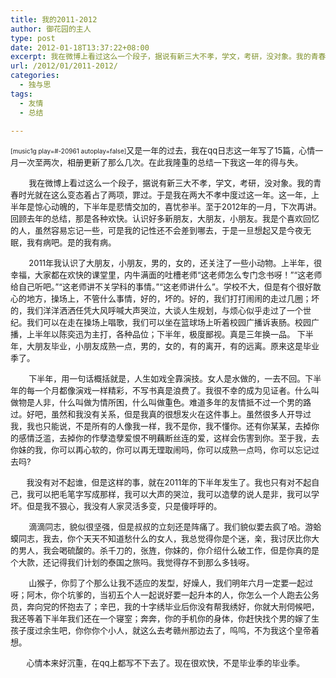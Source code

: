 ```yaml
---
title: 我的2011-2012
author: 御花园的主人
type: post
date: 2012-01-18T13:37:22+08:00
excerpt: 我在微博上看过这么一个段子，据说有新三大不孝，学文，考研，没对象。我的青春时光就在这么变态着占了两项，罪过。于是我在两大不孝中度过这一年。这一年，上半年是惊心动魄的，下半年是悲情交加的，喜忧参半。至于2012年的一月，下次再讲。 回顾去年的总结，那是各种欢快。认识好多新朋友，大朋友，小朋友。我是个喜欢回忆的人，虽然容易忘记一些，可是我的记性还不会差到哪去，于是一旦想起又是今夜无眠，我有病吧。是的我有病。
url: /2012/01/2011-2012/
categories:
  - 独与思
tags:
  - 友情
  - 总结

---
```

<span style="font-size: x-small;">[music1g play=#-20961 autoplay=false]<span style="font-size: small;">又是一年的过去，我在qq日志这一年写了15篇，心情一月一次至两次，相册更新了那么几次。在此我隆重的总结一下我这一年的得与失。</span></span>

<span style="font-size: small;">        我在微博上看过这么一个段子，据说有新三大不孝，学文，考研，没对象。我的青春时光就在这么变态着占了两项，罪过。于是我在两大不孝中度过这一年。这一年，上半年是惊心动魄的，下半年是悲情交加的，喜忧参半。至于2012年的一月，下次再讲。 回顾去年的总结，那是各种欢快。认识好多新朋友，大朋友，小朋友。我是个喜欢回忆的人，虽然容易忘记一些，可是我的记性还不会差到哪去，于是一旦想起又是今夜无眠，我有病吧。是的我有病。</span>

<span style="font-size: small;">        2011年我认识了大朋友，小朋友，男的，女的，还关注了一些小动物。上半年，很幸福，大家都在欢快的课堂里，内牛满面的吐槽老师“这老师怎么专门念书呀！”“这老师给自己听吧。”“这老师讲不关学科的事情。”“这老师讲什么”。学校不大，但是有个很好散心的地方，操场上，不管什么事情，好的，坏的。好的，我们打打闹闹的走过几圈；坏的，我们洋洋洒洒任凭大风呼喊大声哭泣，大谈人生规划，与烦心似乎走过了一个世纪。我们可以在走在操场上唱歌，我们可以坐在篮球场上听着校园广播诉衷肠。校园广播，上半年以陈奕迅为主打，各种品位；下半年，极度鄙视。真是三年换一品。 下半年，大朋友毕业，小朋友成熟一点，男的，女的，有的离开，有的远离。原来这是毕业季了。</span>

<span style="font-size: small;">        下半年，用一句话概括就是，人生如戏全靠演技。女人是水做的，一去不回。下半年的每一个月都像演戏一样精彩，不写书真是浪费了。我很不幸的成为见证者。什么叫做物是人非，什么叫做为情所困，什么叫做重色。难道多年的友情抵不过一个男的路过。好吧，虽然和我没有关系，但是我真的很想发火在这件事上。虽然很多人开导过我，我也只能说，不是所有的人像我一样，我不是你，我不懂你。还有你某某，去掉你的感情泛滥，去掉你的作孽造孽爱恨不明藕断丝连的爱，这样会伤害到你。至于我，去你妹的我，你可以再心软的，你可以再无理取闹吗，你可以成熟一点吗，你可以忘记过去吗?</span>

<span style="font-size: small;">       我没有对不起谁，但是这样的事，就在2011年的下半年发生了。我也只有对不起自己，我可以把毛笔字写成那样，我可以大声的哭泣，我可以造孽的说人是非，我可以学坏。但是我不狠心，我没有人家灵活多变，只是傻呼呼的。</span>

<span style="font-size: small;">        滴滴同志，貌似很坚强，但是叔叔的立刻还是阵痛了。我们貌似要去疯了哈。游蛤蟆同志，我去，你个天天不知道愁什么的女人，我总觉得你是个迷，亲，我讨厌比你大的男人，我会喝硫酸的。杀千刀的，张旌，你妹的，你介绍什么破工作，但是你真的是个大款，还记得我们计划的泰国之旅吗。我觉得存不到那么多钱呀。</span>

<span style="font-size: small;">        山猴子，你剪了个那么让我不适应的发型，好燥人，我们明年六月一定要一起过呀；阿木，你个坑爹的，当初五个人一起说好要一起升本的人，你怎么一个人跑去公务员，奔向党的怀抱去了；辛巴，我的十字绣毕业后你没有帮我绣好，你就大刑伺候吧，我还等着下半年我们还在一个寝室；奔奔，你的手机你的身体，你赶快找个男的嫁了生孩子度过余生吧，你你你个小人，就这么去考赣州那边去了，呜呜，不为我这个皇帝着想。</span>

<span style="font-size: small;">       心情本来好沉重，在qq上都写不下去了。现在很欢快，不是毕业季的毕业季。</span>